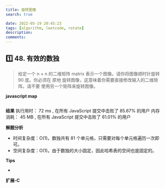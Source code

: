 ```yaml
---
title: 旋转图像
search: true

date: 2022-05-19 20:45:23
tags: [algorithm, leetcode, rotate]
description:
comments:
---
```


## 1️⃣ 48. 有效的数独

> 给定一个 n × n 的二维矩阵 matrix 表示一个图像。请你将图像顺时针旋转 90 度。你必须在 原地 旋转图像，这意味着你需要直接修改输入的二维矩阵。请不要 使用另一个矩阵来旋转图像。



**javascript map**

```javascript

```

**结果**
执行用时： 72 ms , 在所有 JavaScript 提交中击败了 85.67% 的用户
内存消耗： 45 MB , 在所有 JavaScript 提交中击败了 61.01% 的用户

**解题分析**
- 时间复杂度：O(1)。数独共有 81 个单元格，只需要对每个单元格遍历一次即可。
- 空间复杂度：O(1)。由于数独的大小固定，因此哈希表的空间也是固定的。

**Tips**

-  

**扩展-C**

```C

```

[](https://leetcode.cn/leetbook/read/top-interview-questions-easy/xnhhkv/)